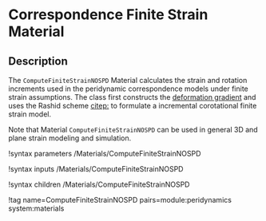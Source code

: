 # Correspondence Finite Strain Material

## Description

The `ComputeFiniteStrainNOSPD` Material calculates the strain and rotation increments used in the peridynamic correspondence models under finite strain assumptions. The class first constructs the [deformation gradient](peridynamics/DeformationGradients.md) and uses the Rashid scheme [citep:](rashid1993incremental) to formulate a incremental corotational finite strain model.

Note that Material `ComputeFiniteStrainNOSPD` can be used in general 3D and plane strain modeling and simulation.

!syntax parameters /Materials/ComputeFiniteStrainNOSPD

!syntax inputs /Materials/ComputeFiniteStrainNOSPD

!syntax children /Materials/ComputeFiniteStrainNOSPD

!tag name=ComputeFiniteStrainNOSPD pairs=module:peridynamics system:materials
